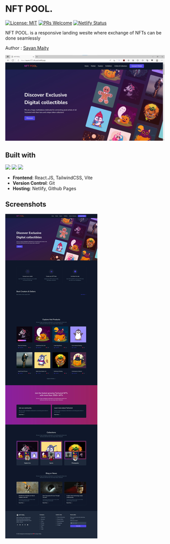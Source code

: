 # NFT POOL.
[![License: MIT](https://img.shields.io/badge/License-MIT-yellow.svg)](https://opensource.org/licenses/MIT) 
[![PRs Welcome](https://img.shields.io/badge/PRs-welcome-brightgreen.svg)](http://makeapullrequest.com) 
[![Netlify Status](https://api.netlify.com/api/v1/badges/04006ff5-da87-42c6-bc1b-3451658ff5d3/deploy-status)](https://app.netlify.com/sites/sayancr777-nft-pool/deploys)

NFT POOL. is a responsive landing wesite where exchange of NFTs can be done seamlessly

Author : [Sayan Maity](sayancr777@gmail.com)

<p align="center">
  <img src="/src/assets/preview2.jpg" alt="preview2-img">
</p>


## Built with
<img src="https://img.shields.io/badge/React5%20-%23323330.svg?&style=for-the-badge&logo=React&logoColor=%20-%2361DAFB"/> <img src="https://img.shields.io/badge/tailwindcss%20-%23323330.svg?&style=for-the-badge&logo=tailwindcss&logoColor=%2306B6D4"/> <img src="https://img.shields.io/badge/vite%20-%23646CFF.svg?&style=for-the-badge&logo=vite&logoColor=white"/> 
- **Frontend**: React.JS, TailwindCSS, Vite
- **Version Control**: Git
- **Hosting**: Netlify, Github Pages

## Screenshots 

![Alt text](src/assets/preview.jpeg)
